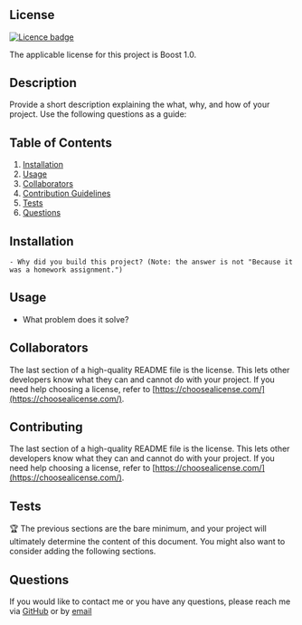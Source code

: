 # <Your-Project-Title>
## License
[![Licence badge](https://img.shields.io/badge/license-Boost-green)](https://choosealicense.com/licenses/bsl-1.0/) 

The applicable license for this project is Boost 1.0.
## Description
Provide a short description explaining the what, why, and how of your project. Use the following questions as a guide:
## Table of Contents
1. [Installation](#installation)
2. [Usage](#usage)
3. [Collaborators](#collaborators)
4. [Contribution Guidelines](#contributing)
5. [Tests](#tests)
6. [Questions](#questions)
## Installation
```
- Why did you build this project? (Note: the answer is not "Because it was a homework assignment.")
```
## Usage
- What problem does it solve?
## Collaborators
The last section of a high-quality README file is the license. This lets other developers know what they can and cannot do with your project. If you need help choosing a license, refer to [https://choosealicense.com/](https://choosealicense.com/).
## Contributing
The last section of a high-quality README file is the license. This lets other developers know what they can and cannot do with your project. If you need help choosing a license, refer to [https://choosealicense.com/](https://choosealicense.com/).
## Tests
🏆 The previous sections are the bare minimum, and your project will ultimately determine the content of this document. You might also want to consider adding the following sections.
## Questions
If you would like to contact me or you have any questions, please reach me via [GitHub](https://github.com/Jamlit37) or by [email](mailto:james@test.com)